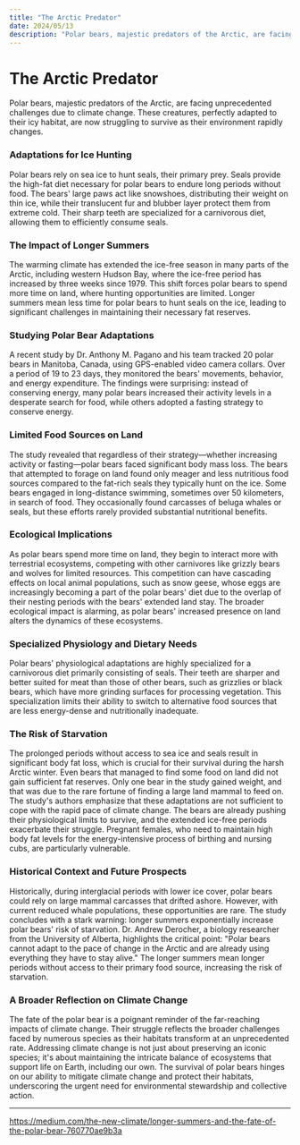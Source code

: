 ```yaml
---
title: "The Arctic Predator"
date: 2024/05/13
description: "Polar bears, majestic predators of the Arctic, are facing unprecedented challenges due to climate change. These creatures, perfectly adapted to their icy habitat, are now struggling to survive as their environment rapidly changes."
---
```

# The Arctic Predator

Polar bears, majestic predators of the Arctic, are facing unprecedented challenges due to climate change. These creatures, perfectly adapted to their icy habitat, are now struggling to survive as their environment rapidly changes. 

### Adaptations for Ice Hunting

Polar bears rely on sea ice to hunt seals, their primary prey. Seals provide the high-fat diet necessary for polar bears to endure long periods without food. The bears' large paws act like snowshoes, distributing their weight on thin ice, while their translucent fur and blubber layer protect them from extreme cold. Their sharp teeth are specialized for a carnivorous diet, allowing them to efficiently consume seals.

### The Impact of Longer Summers

The warming climate has extended the ice-free season in many parts of the Arctic, including western Hudson Bay, where the ice-free period has increased by three weeks since 1979. This shift forces polar bears to spend more time on land, where hunting opportunities are limited. Longer summers mean less time for polar bears to hunt seals on the ice, leading to significant challenges in maintaining their necessary fat reserves.

### Studying Polar Bear Adaptations

A recent study by Dr. Anthony M. Pagano and his team tracked 20 polar bears in Manitoba, Canada, using GPS-enabled video camera collars. Over a period of 19 to 23 days, they monitored the bears' movements, behavior, and energy expenditure. The findings were surprising: instead of conserving energy, many polar bears increased their activity levels in a desperate search for food, while others adopted a fasting strategy to conserve energy.

### Limited Food Sources on Land

The study revealed that regardless of their strategy—whether increasing activity or fasting—polar bears faced significant body mass loss. The bears that attempted to forage on land found only meager and less nutritious food sources compared to the fat-rich seals they typically hunt on the ice. Some bears engaged in long-distance swimming, sometimes over 50 kilometers, in search of food. They occasionally found carcasses of beluga whales or seals, but these efforts rarely provided substantial nutritional benefits.

### Ecological Implications

As polar bears spend more time on land, they begin to interact more with terrestrial ecosystems, competing with other carnivores like grizzly bears and wolves for limited resources. This competition can have cascading effects on local animal populations, such as snow geese, whose eggs are increasingly becoming a part of the polar bears' diet due to the overlap of their nesting periods with the bears' extended land stay. The broader ecological impact is alarming, as polar bears' increased presence on land alters the dynamics of these ecosystems.

### Specialized Physiology and Dietary Needs

Polar bears' physiological adaptations are highly specialized for a carnivorous diet primarily consisting of seals. Their teeth are sharper and better suited for meat than those of other bears, such as grizzlies or black bears, which have more grinding surfaces for processing vegetation. This specialization limits their ability to switch to alternative food sources that are less energy-dense and nutritionally inadequate.

### The Risk of Starvation

The prolonged periods without access to sea ice and seals result in significant body fat loss, which is crucial for their survival during the harsh Arctic winter. Even bears that managed to find some food on land did not gain sufficient fat reserves. Only one bear in the study gained weight, and that was due to the rare fortune of finding a large land mammal to feed on. The study's authors emphasize that these adaptations are not sufficient to cope with the rapid pace of climate change. The bears are already pushing their physiological limits to survive, and the extended ice-free periods exacerbate their struggle. Pregnant females, who need to maintain high body fat levels for the energy-intensive process of birthing and nursing cubs, are particularly vulnerable.

### Historical Context and Future Prospects

Historically, during interglacial periods with lower ice cover, polar bears could rely on large mammal carcasses that drifted ashore. However, with current reduced whale populations, these opportunities are rare. The study concludes with a stark warning: longer summers exponentially increase polar bears' risk of starvation. Dr. Andrew Derocher, a biology researcher from the University of Alberta, highlights the critical point: "Polar bears cannot adapt to the pace of change in the Arctic and are already using everything they have to stay alive." The longer summers mean longer periods without access to their primary food source, increasing the risk of starvation.

### A Broader Reflection on Climate Change

The fate of the polar bear is a poignant reminder of the far-reaching impacts of climate change. Their struggle reflects the broader challenges faced by numerous species as their habitats transform at an unprecedented rate. Addressing climate change is not just about preserving an iconic species; it's about maintaining the intricate balance of ecosystems that support life on Earth, including our own. The survival of polar bears hinges on our ability to mitigate climate change and protect their habitats, underscoring the urgent need for environmental stewardship and collective action.

---

https://medium.com/the-new-climate/longer-summers-and-the-fate-of-the-polar-bear-760770ae9b3a